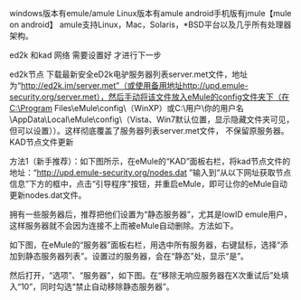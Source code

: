 windows版本有emule/amule
Linux版本有amule
android手机版有jmule【mule on android】
amule支持Linux，Mac，Solaris，*BSD平台以及几乎所有处理器架构。

ed2k 和kad 网络 需要设置好 才进行下一步

ed2k节点
下载最新安全eD2k电驴服务器列表server.met文件，地址为“http://ed2k.im/server.met”（或使用备用地址http://upd.emule-security.org/server.met），然后手动将该文件放入eMule的config文件夹下（在C:\Program Files\eMule\config\（WinXP）或C:\用户\你的用户名\AppData\Local\eMule\config\（Vista、Win7默认位置，显示隐藏文件夹可见，但可以设置））。这样彻底覆盖了服务器列表server.met文件， 不保留原服务器。
KAD节点文件更新

方法1（新手推荐）：如下图所示，在eMule的“KAD”面板右栏，将kad节点文件的地址：“http://upd.emule-security.org/nodes.dat ”输入到“从以下网址获取节点信息”下方的框中，点击“引导程序”按钮，并重启eMule，即可让你的eMule自动更新nodes.dat文件。



拥有一些服务器后，推荐把他们设置为“静态服务器”，尤其是lowID emule用户，这样服务器就不会因为连接不上而被eMule自动删除。方法如下。

如下图，在eMule的“服务器”面板右栏，用选中所有服务器，右键鼠标，选择“添加到静态服务器列表”。设置过的服务器，会在“静态”处，显示“是”。

然后打开，“选项”、“服务器”，如下图。在“移除无响应服务器在X次重试后”处填入“10”，同时勾选“禁止自动移除静态服务器”。
